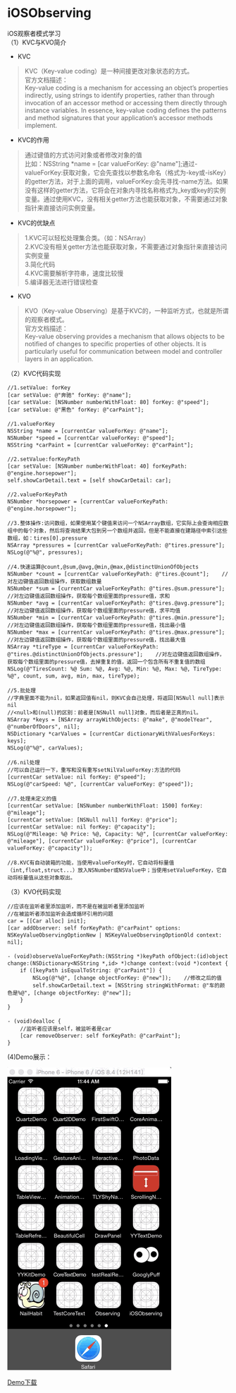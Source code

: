 # iOSObserving
iOS观察者模式学习 <br>
（1）KVC与KVO简介<br>
 
 * KVC
 > KVC（Key-value coding）是一种间接更改对象状态的方式。<br>
 官方文档描述：<br>
 Key-value coding is a mechanism for accessing an  object’s properties indirectly, using strings to identify properties, rather than through invocation of an accessor method or accessing them directly through instance variables. In essence, key-value coding defines the patterns and method signatures that your application’s accessor methods implement.

 * KVC的作用<br>
 >通过键值的方式访问对象或者修改对象的值<br>
 比如：NSString *name = [car valueForKey: @"name"];通过-valueForKey:获取对象，它会先查找以参数名命名（格式为-key或-isKey）的getter方法，对于上面的调用，valueForKey:会先寻找-name方法。如果没有这样的getter方法，它将会在对象内寻找名称格式为_key或key的实例变量。通过使用KVC，没有相关getter方法也能获取对象，不需要通过对象指针来直接访问实例变量。<br>
  
 * KVC的优缺点<br>
 >1.KVC可以轻松处理集合类。（如：NSArray）<br>
 2.KVC没有相关getter方法也能获取对象，不需要通过对象指针来直接访问实例变量<br>
 3.简化代码<br>
 4.KVC需要解析字符串，速度比较慢<br>
 5.编译器无法进行错误检查<br>
 
 * KVO
 >KVO（Key-value Observing）是基于KVC的，一种监听方式，也就是所谓的观察者模式。<br>
 官方文档描述：<br>
 Key-value observing provides a mechanism that allows objects to be notified of changes to specific properties of other objects. It is particularly useful for communication between model and controller layers in an application.
 
（2）KVC代码实现<br>

```
//1.setValue: forKey
[car setValue: @"奔驰" forKey: @"name"];
[car setValue: [NSNumber numberWithFloat: 80] forKey: @"speed"];
[car setValue: @"黑色" forKey: @"carPaint"];

//1.valueForKey
NSString *name = [currentCar valueForKey: @"name"];
NSNumber *speed = [currentCar valueForKey: @"speed"];
NSString *carPaint = [currentCar valueForKey: @"carPaint"];

//2.setValue:forKeyPath
[car setValue: [NSNumber numberWithFloat: 40] forKeyPath: @"engine.horsepower"];
self.showCarDetail.text = [self showCarDetail: car];

//2.valueForKeyPath
NSNumber *horsepower = [currentCar valueForKeyPath: @"engine.horsepower"];

//3.整体操作:访问数组，如果使用某个键值来访问一个NSArray数组，它实际上会查询相应数组中的每个对象，然后将查询结果大包到另一个数组并返回，但是不能直接在建路径中索引这些数组，如：tires[0].pressure
NSArray *pressures = [currentCar valueForKeyPath: @"tires.pressure"];
NSLog(@"%@", pressures);

//4.快速运算@count,@sum,@avg,@min,@max,@distinctUnionOfObjects
NSNumber *count = [currentCar valueForKeyPath: @"tires.@count"];    //对左边键值返回数组操作，获取数组数量
NSNumber *sum = [currentCar valueForKeyPath: @"tires.@sum.pressure"];    //对左边键值返回数组操作，获取每个数组里面的pressure值，求和
NSNumber *avg = [currentCar valueForKeyPath: @"tires.@avg.pressure"];    //对左边键值返回数组操作，获取每个数组里面的pressure值，求平均值
NSNumber *min = [currentCar valueForKeyPath: @"tires.@min.pressure"];    //对左边键值返回数组操作，获取每个数组里面的pressure值，找出最小值
NSNumber *max = [currentCar valueForKeyPath: @"tires.@max.pressure"];    //对左边键值返回数组操作，获取每个数组里面的pressure值，找出最大值
NSArray *tireType = [currentCar valueForKeyPath: @"tires.@distinctUnionOfObjects.pressure"];    //对左边键值返回数组操作，获取每个数组里面的pressure值，去掉重复的值，返回一个包含所有不重复值的数组
NSLog(@"TiresCount: %@ Sum: %@, Avg: %@, Min: %@, Max: %@, TireType: %@", count, sum, avg, min, max, tireType);

//5.批处理
//字典里面不能为nil，如果返回值有nil，则KVC会自己处理，将返回[NSNull null]表示nil
//<null>和(null)的区别：前者是[NSNull null]对象，而后者是正真的nil。
NSArray *keys = [NSArray arrayWithObjects: @"make", @"modelYear", @"numberOfDoors", nil];
NSDictionary *carValues = [currentCar dictionaryWithValuesForKeys: keys];
NSLog(@"%@", carValues);
    
//6.nil处理
//可以自己运行一下，重写和没有重写setNilValueForKey:方法的代码
[currentCar setValue: nil forKey: @"speed"];
NSLog(@"carSpeed: %@", [currentCar valueForKey: @"speed"]);
    
//7.处理未定义的值
[currentCar setValue: [NSNumber numberWithFloat: 1500] forKey: @"mileage"];
[currentCar setValue: [NSNull null] forKey: @"price"];
[currentCar setValue: nil forKey: @"capacity"];
NSLog(@"Mileage: %@ Price: %@, Capacity: %@", [currentCar valueForKey: @"mileage"], [currentCar valueForKey: @"price"], [currentCar valueForKey: @"capacity"]);

//8.KVC有自动装箱的功能，当使用valueForKey时，它自动将标量值（int,float,struct...）放入NSNumber或NSValue中；当使用setValueForKey，它自动将标量值从这些对象取出。

```

（3）KVO代码实现<br>

```
//应该在监听者里添加监听，而不是在被监听者里添加监听
//在被监听者添加监听会造成循环引用的问题
car = [[Car alloc] init];
[car addObserver: self forKeyPath: @"carPaint" options: NSKeyValueObservingOptionNew | NSKeyValueObservingOptionOld context: nil];

- (void)observeValueForKeyPath:(NSString *)keyPath ofObject:(id)object change:(NSDictionary<NSString *,id> *)change context:(void *)context {
    if ([keyPath isEqualToString: @"carPaint"]) {
        NSLog(@"%@", [change objectForKey: @"new"]);    //修改之后的值
        self.showCarDetail.text = [NSString stringWithFormat: @"车的颜色是%@", [change objectForKey: @"new"]];
    }
}

- (void)dealloc {
    //监听者应该是self，被监听者是car
    [car removeObserver: self forKeyPath: @"carPaint"];
}

```

(4)Demo展示：

![iOSObserving](iOSObserving.gif)

[Demo下载](https://github.com/jashion/iOSObserving)